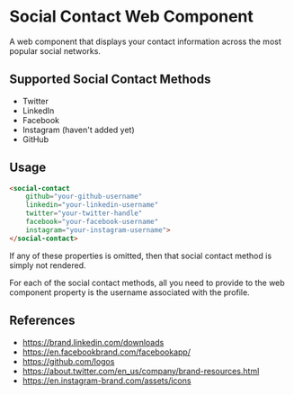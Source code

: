 # Social Contact Web Component
A web component that displays your contact information across the most popular social networks.

## Supported Social Contact Methods
- Twitter
- LinkedIn
- Facebook
- Instagram (haven't added yet)
- GitHub

## Usage
```html
<social-contact
    github="your-github-username"
    linkedin="your-linkedin-username"
    twitter="your-twitter-handle"
    facebook="your-facebook-username"
    instagram="your-instagram-username">
</social-contact>
```

If any of these properties is omitted, then that social contact method is simply not rendered.

For each of the social contact methods, all you need to provide to the web component property is the username associated with the profile.

## References
- https://brand.linkedin.com/downloads
- https://en.facebookbrand.com/facebookapp/
- https://github.com/logos
- https://about.twitter.com/en_us/company/brand-resources.html
- https://en.instagram-brand.com/assets/icons